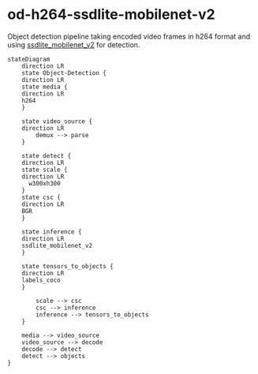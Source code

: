# od-h264-ssdlite-mobilenet-v2

Object detection pipeline taking encoded video frames in h264 format and using [ssdlite_mobilenet_v2](https://github.com/openvinotoolkit/open_model_zoo/tree/master/models/public/ssdlite_mobilenet_v2) for detection.

```mermaid
stateDiagram
    direction LR 
    state Object-Detection {
    direction LR
    state media {
	direction LR
    h264
    }

    state video_source {
	direction LR
		demux --> parse 
    }
   
    state detect {
	direction LR
    state scale {
	direction LR
      w300xh300
    }
    state csc {
	direction LR
    BGR
    }

    state inference {
	direction LR
    ssdlite_mobilenet_v2
    }

    state tensors_to_objects {
	direction LR
    labels_coco
    }

		scale --> csc
		csc --> inference
		inference --> tensors_to_objects
    }
    
    media --> video_source
    video_source --> decode
    decode --> detect
    detect --> objects
} 
```
